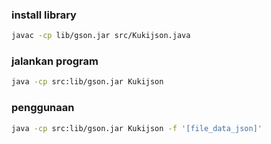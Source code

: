 ### install library

```bash
javac -cp lib/gson.jar src/Kukijson.java
```

### jalankan program

```bash
java -cp src:lib/gson.jar Kukijson
```

### penggunaan

```bash
java -cp src:lib/gson.jar Kukijson -f '[file_data_json]'
```
